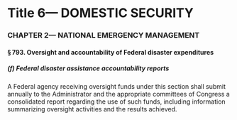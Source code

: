 
# Title 6— DOMESTIC SECURITY
### CHAPTER 2— NATIONAL EMERGENCY MANAGEMENT
#### § 793. Oversight and accountability of Federal disaster expenditures
##### (f) Federal disaster assistance accountability reports

A Federal agency receiving oversight funds under this section shall submit annually to the Administrator and the appropriate committees of Congress a consolidated report regarding the use of such funds, including information summarizing oversight activities and the results achieved.
